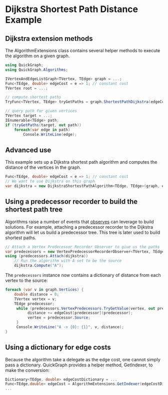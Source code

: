 # Dijkstra Shortest Path Distance Example

## Dijkstra extension methods

The AlgorithmExtensions class contains several helper methods to execute the algorithm on a given graph.

```csharp
using QuickGraph;
using QuickGraph.Algorithms;

IVertexAndEdgeListGraph<TVertex, TEdge> graph = ...;
Func<TEdge, double> edgeCost = e => 1; // constant cost
TVertex root = ...;

// compute shortest paths
TryFunc<TVertex, TEdge> tryGetPaths = graph.ShortestPathDijkstra(edgeCost, root);

// query path for given vertices
TVertex target = ...;
IEnumerable<TEdge> path;
if (tryGetPaths(target, out path))
    foreach(var edge in path)
        Console.WriteLine(edge);
```

## Advanced use

This example sets up a Dijkstra shortest path algorithm and computes the distance of the vertices in the graph.

```csharp
Func<TEdge, double> edgeCost = e => 1; // constant cost
// We want to use Dijkstra on this graph
var dijkstra = new DijkstraShortestPathAlgorithm<TEdge, TEdge>(graph, edgeCost);
```

## Using a predecessor recorder to build the shortest path tree

Algorithms raise a number of events that [observes](Observer-Concepts) can leverage to build solutions. For example, attaching a predecessor recorder
to the Dijkstra algorithm will let us build a predecessor tree. This tree is later used to build shortest paths.

```csharp
// Attach a Vertex Predecessor Recorder Observer to give us the paths
var predecessors = new VertexPredecessorRecorderObserver<TVertex, TEdge>();
using (predecessors.Attach(dijkstra))
    // Run the algorithm with A set to be the source
    dijkstra.Compute("A");
```

The ```predecessors``` instance now contains a dictionary of distance from each vertex to the source:

```csharp
foreach (var v in graph.Vertices) {
    double distance = 0;
    TVertex vertex = v;
    TEdge predecessor;
     while (predecessors.VertexPredecessors.TryGetValue(vertex, out predecessor)) {
          distance += edgeCost[predecessor](predecessor);
          vertex = predecessor.Source;
     }
     Console.WriteLine("A -> {0}: {1}", v, distance);
}

```

## Using a dictionary for edge costs

Because the algorithm take a delegate as the edge cost, one cannot simply pass a dictionary. QuickGraph provides a helper method, GetIndexer, to make the conversion:

```csharp
Dictionary<TEdge, double> edgeCostDictionary = ...
Func<TEdge,double> edgeCost = AlgorithmExtensions.GetIndexer(edgeCostDictionary);
...
```